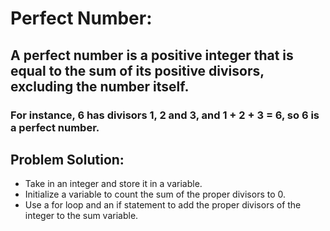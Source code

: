 # Perfect Number:
## A perfect number is a positive integer that is equal to the sum of its positive divisors, excluding the number itself.
### For instance, 6 has divisors 1, 2 and 3, and 1 + 2 + 3 = 6, so 6 is a perfect number.

## Problem Solution: 
- Take in an integer and store it in a variable.
- Initialize a variable to count the sum of the proper divisors to 0.
- Use a for loop and an if statement to add the proper divisors of the integer to the sum variable.
